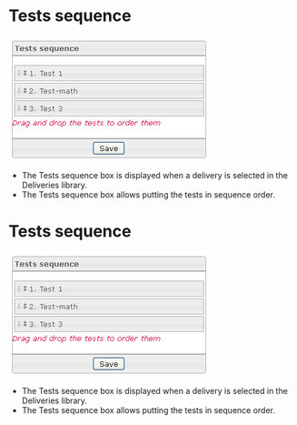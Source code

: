 <!--
created_at: '2012-03-29 15:32:45'
updated_at: '2013-03-13 14:05:45'
authors:
    - 'Jérôme Bogaerts'
contributors:
    - 'Franck Gismondi'
tags:
    - Deliveries
-->

Tests sequence
==============

![](../resources/deliveries-testssequence.png)

-   The Tests sequence box is displayed when a delivery is selected in the Deliveries library.
-   The Tests sequence box allows putting the tests in sequence order.

Tests sequence
==============

![](../resources/deliveries-testssequence.png)

-   The Tests sequence box is displayed when a delivery is selected in the Deliveries library.
-   The Tests sequence box allows putting the tests in sequence order.


